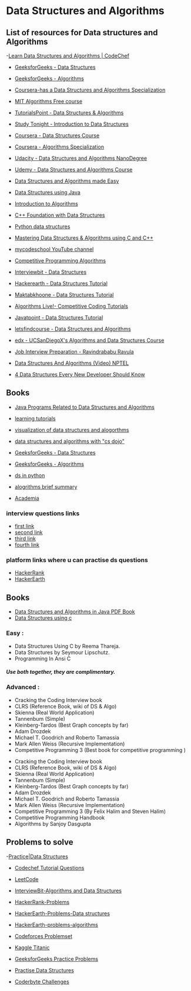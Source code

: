 # Data Structures and Algorithms

## List of resources for Data structures and Algorithms
-[Learn Data Structures and Algorithms | CodeChef](https://www.codechef.com/certification/data-structures-and-algorithms/prepare/)

- [GeeksforGeeks - Data Structures](https://www.geeksforgeeks.org/data-structures/)

- [GeeksforGeeks - Algorithms](https://www.geeksforgeeks.org/fundamentals-of-algorithms/)

- [Coursera-has a Data Structures and Algorithms Specialization](https://www.coursera.org/specializations/data-structures-algorithms)

- [MIT Algorithms Free course](https://ocw.mit.edu/courses/electrical-engineering-and-computer-science/6-006-introduction-to-algorithms-fall-2011/)

- [TutorialsPoint - Data Structures & Algorithms](https://www.tutorialspoint.com/data_structures_algorithms)

- [Study Tonight - Introduction to Data Structures](https://www.studytonight.com/data-structures/introduction-to-data-structures)

- [Coursera - Data Structures Course](https://www.coursera.org/learn/data-structures)

- [Coursera - Algorithms Specialization](https://www.coursera.org/specializations/algorithms)

- [Udacity - Data Structures and Algorithms NanoDegree](https://www.udacity.com/course/data-structures-and-algorithms-nanodegree--nd256)

- [Udemy - Data Structures and Algorithms Course](https://www.udemy.com/course/learn-data-structure-algorithms-with-java-interview/)

- [Data Structures and Algorithms made Easy](https://amzn.to/2OsTDpF)

- [Data Structures using Java](https://www.codecademy.com/learn/learn-java/modules/learn-java-data-structures-u)

- [Introduction to Algorithms](http://bit.ly/31TKomu)

- [C++ Foundation with Data Structures](http://bit.ly/2LQfO7D)

- [Python data structures](https://www.tutorialspoint.com/python/python_data_structure.htm)

- [Mastering Data Structures & Algorithms using C and C++](https://www.udemy.com/course/datastructurescncpp/)

- [mycodeschool YouTube channel](https://www.youtube.com/watch?v=92S4zgXN17o&list=PL2_aWCzGMAwI3W_JlcBbtYTwiQSsOTa6P)

- [Competitive Programming Algorithms](http://cp-algorithms.com/)

- [Interviewbit - Data Structures ](https://www.interviewbit.com/courses/programming/)

- [Hackerearth - Data Structures Tutorial](https://www.hackerearth.com/practice/data-structures/arrays/1-d/tutorial/)

- [Maktabkhoone - Data Structures Tutorial](https://maktabkhooneh.org/course/%D8%B3%D8%A7%D8%AE%D8%AA%D9%85%D8%A7%D9%86-%D8%AF%D8%A7%D8%AF%D9%87-%D9%87%D8%A7-%D9%88-%D8%A7%D9%84%DA%AF%D9%88%D8%B1%DB%8C%D8%AA%D9%85-%D9%87%D8%A7-mk286/)


* [Algorithms Live!- Competitive Coding Tutorials](http://algorithms-live.blogspot.com/)

- [Javatpoint - Data Structures Tutorial](https://www.javatpoint.com/data-structure-tutorial)

- [letsfindcourse - Data Structures and Algorithms](http://letsfindcourse.com/data-structure-algorithm)

- [edx - UCSanDiegoX's Algorithms and Data Structures Course](https://www.edx.org/micromasters/ucsandiegox-algorithms-and-data-structures)

- [Job Interview Preparation - Ravindrababu Ravula](https://ravindrababuravula.com/interviewpreperation.php)

- [Data Structures And Algorithms (Video) NPTEL](https://nptel.ac.in/courses/106102064/)
- [4 Data Structures Every New Developer Should Know](https://learntocodewith.me/posts/data-structures/)


## Books

- [Java Programs Related to Data Structures and Algorithms](https://introcs.cs.princeton.edu/java/40algorithms/)
- [learning tutorials](https://hackr.io/tutorials/learn-data-structures-algorithms)
- [visualization of data structures and alogorthms](VisuAlgo.net )

- [data structures and algorithms with "cs dojo"](https://www.youtube.com/watch?v=bum_19loj9A&list=PLBZBJbE_rGRV8D7XZ08LK6z-4zPoWzu5H)


- [GeeksforGeeks - Data Structures](https://www.geeksforgeeks.org/data-structures/)

- [GeeksforGeeks - Algorithms](https://www.geeksforgeeks.org/fundamentals-of-algorithms/)
- [ds in python](www.datacamp.com/)

- [alogrithms brief summary](https://www.freecodecamp.org)
- [Academia](https://www.academia.edu)

### interview questions links
- [first link](https://hackernoon.com)
- [second link](https://www.faceprep.in)
- [third link](https://career.guru99.com)
- [fourth link](https://www.sanfoundry.com)

  
   
### platform links where u can practise ds questions
- [HackerRank](https://www.hackerrank.com/domains/data-structures)
- [HackerEarth](https://www.hackerearth.com/practice/)

## Books
- [Data Structures and Algorithms in Java PDF Book](http://enos.itcollege.ee/~jpoial/algorithms/GT/Data%20Structures%20and%20Algorithms%20in%20Java%20Fourth%20Edition.pdf)
- [Data Structures using c](http://masterraghu.com/subjects/Datastructures/ebooks/rema%20thareja.pdf)

### Easy :

- Data Structures Using C by Reema Thareja.
- Data Structures by Seymour Lipschutz.
- Programming In Ansi C

##### Use both together, they are complimentary.

### Advanced :

* Cracking the Coding Interview book
* CLRS (Reference Book, wiki of DS & Algo)
* Skienna (Real World Application)
* Tannenbum (Simple)
* Kleinberg-Tardos (Best Graph concepts by far)
* Adam Drozdek
* Michael T. Goodrich and Roberto Tamassia
* Mark Allen Weiss (Recursive Implementation)
* Competitive Programming 3 (Best book for competitive programming )


- Cracking the Coding Interview book
- CLRS (Reference Book, wiki of DS & Algo)
- Skienna (Real World Application)
- Tannenbum (Simple)
- Kleinberg-Tardos (Best Graph concepts by far)
- Adam Drozdek
- Michael T. Goodrich and Roberto Tamassia
- Mark Allen Weiss (Recursive Implementation)
- Competitive Programming 3 (By Felix Halim and Steven Halim)
- Competitive Programming Handbook
- Algorithms by Sanjoy Dasgupta

## Problems to solve
-[Practice|Data Structures](https://www.hackerearth.com/practice/data-structures/arrays/1-d/practice-problems/)

- [Codechef Tutorial Questions](https://www.codechef.com/wiki/tutorials)

- [LeetCode](https://leetcode.com/problemset/all/)

- [InterviewBit-Algorithms and Data Structures](https://www.interviewbit.com/courses/programming/)

- [HackerRank-Problems](https://www.hackerrank.com/domains/data-structures?filters%5Bsubdomains%5D%5B%5D=arrays)

- [HackerEarth-Problems-Data structures](https://www.hackerearth.com/practice/data-structures/)

- [HackerEarth-problems-algorithms](https://www.hackerearth.com/practice/algorithms/)

- [Codeforces Problemset](http://codeforces.com/problemset)

- [Kaggle Titanic](https://www.kaggle.com/c/titanic)

- [GeeksforGeeks Practice Problems](https://practice.geeksforgeeks.org/)

- [Practise Data Structures](http://www.practiceds.com/#/)
- [Coderbyte Challenges](https://coderbyte.com/challenges)
